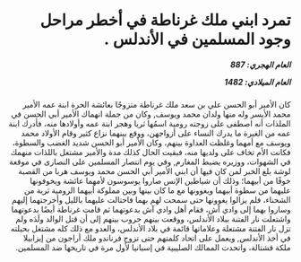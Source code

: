 <h1 dir="rtl">تمرد ابني ملك غرناطة في أخطر مراحل وجود المسلمين في الأندلس  .</h1>

<h5 dir="rtl">العام الهجري:  887

العام الميلادي: 1482

</h5>

<p dir="rtl">كان الأمير أبو الحسن علي بن سعد ملك غرناطة متزوجًا بعائشة الحرة ابنة عمه الأمير محمد الأيسر وله منها ولدان محمد ويوسف, وكان من جملة انهماك الأمير أبي الحسن في الملذات أنه اصطفى على زوجته رومية اسمُها ثريا وهجر ابنة عمه وأولادها منه، فأدرك ابنة عمه من الغيرة ما يدرك النساء على أزواجهن، ووقع بينهما نزاع كثير وقام الأولاد محمد ويوسف مع أمهما وغلظت العداوة بينهم، وكان الأمير أبو الحسن شديد الغضب والسطوة، فكانت الأم تخاف على ولديها منه، فبقيت الحال كذلك مدة والأمير مشتغل باللذات منهمك في الشهوات، ووزيره يضبط المغارم, وفي يوم انتصار المسلمين على النصارى في موقعة لوشة بلغ الخبر لمن كان فيها أن ابني الأمير أبي الحسن محمد ويوسف هربا من القصبة خوفًا من أبيهما؛ وذلك أن شياطين الإنس صاروا يوسوسون لأمهما عائشة ويخوفونها عليهما من سطوة أبيهما ويغوونها مع ما كان بينها وبين مملوكة أبيهما الرومية ثرية من الشحناء، فلم يزالوا يغوونها حتى سمحت لهم بهما فاحتالت عليهما بالليل وأخرجتهما إليهم وساروا بهما إلى وادي آش، فقام أهل وادي آش بدعوتهما ثم قامت غرناطة أيضًا بدعوتهما واشتعلت نار الفتنة ببلاد الأندلس، ووقعت بينهم حروب بينهم إلى أن قتل الوالد ولَدَه ولم تزل نار الفتنة مشتعلة وعلاماتها قائمة في بلاد الأندلس، والعدو مع ذلك كله مشتغل بحيلته في أخذ الأندلس, ويعمل على اتحاد كلمتهم حتى تزوج فرناندو ملك أراجون من إيزابيلا ملكة قشتالة، واتحدت الممالك الصليبية في إسبانيا لأول مرة في تاريخها ضد المسلمين.</p></br>
